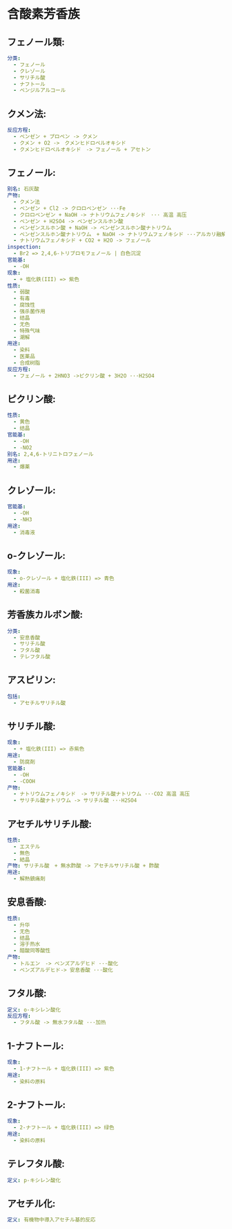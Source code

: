 # 含酸素芳香族

## フェノール類:

```yaml
分类:
  - フェノール
  - クレゾール
  - サリチル酸
  - ナフトール
  - ベンジルアルコール

```

## クメン法:

```yaml
反应方程:
  - ベンゼン + プロペン -> クメン
  - クメン + O2 ->　クメンヒドロペルオキシド
  - クメンヒドロペルオキシド　-> フェノール + アセトン

```

## フェノール:

```yaml
别名: 石灰酸
产物:
  - クメン法
  - ベンゼン + Cl2 -> クロロベンゼン ···Fe
  - クロロベンゼン + NaOH -> ナトリウムフェノキシド　··· 高温 高压
  - ベンゼン + H2SO4 -> ベンゼンスルホン酸
  - ベンゼンスルホン酸 + NaOH -> ベンゼンスルホン酸ナトリウム
  - ベンゼンスルホン酸ナトリウム　+ NaOH -> ナトリウムフェノキシド ···アルカリ融解
  - ナトリウムフェノキシド + CO2 + H2O -> フェノール
inspection:
  - Br2 => 2,4,6-トリブロモフェノール | 白色沉淀 
官能基:
  - -OH
现象:
  - + 塩化鉄(III) => 紫色
性质:
  - 弱酸
  - 有毒
  - 腐蚀性
  - 强杀菌作用
  - 结晶
  - 无色
  - 特殊气味
  - 潮解
用途:
  - 染料
  - 医薬品
  - 合成树脂
反应方程:
  - フェノール + 2HNO3 ->ピクリン酸 + 3H2O ···H2SO4

```

## ピクリン酸:

```yaml
性质:
  - 黄色
  - 结晶
官能基:
  - -OH
  - -NO2
别名: 2,4,6-トリニトロフェノール
用途:
  - 爆薬

```

## クレゾール:

```yaml
官能基:
  - -OH
  - -NH3
用途:
  - 消毒液

```

## o-クレゾール:

```yaml
现象:
  - o-クレゾール + 塩化鉄(III) => 青色
用途:
  - 殺菌消毒

```

## 芳香族カルボン酸:

```yaml
分类:
  - 安息香酸
  - サリチル酸
  - フタル酸
  - テレフタル酸

```

## アスピリン:

```yaml
包括:
  - アセチルサリチル酸

```

## サリチル酸:

```yaml
现象:
  - + 塩化鉄(III) => 赤紫色
用途:
  - 防腐剤
官能基:
  - -OH
  - -COOH
产物:
  - ナトリウムフェノキシド　-> サリチル酸ナトリウム ···CO2 高温 高压
  - サリチル酸ナトリウム -> サリチル酸 ···H2SO4

```

## アセチルサリチル酸:

```yaml
性质:
  - エステル
  - 無色
  - 結晶
产物: サリチル酸　+ 無水酢酸 -> アセチルサリチル酸 + 酢酸
用途:
  - 解熱鎮痛剤

```

## 安息香酸:

```yaml
性质:
  - 升华
  - 无色
  - 结晶
  - 溶于热水
  - 醋酸同等酸性
产物:
  - トルエン　-> ベンズアルデヒド ···酸化
  - ベンズアルデヒド-> 安息香酸 ···酸化

```

## フタル酸:

```yaml
定义: o-キシレン酸化
反应方程:
  - フタル酸 -> 無水フタル酸 ···加热

```

## 1-ナフトール:

```yaml
现象:
  - 1-ナフトール + 塩化鉄(III) => 紫色
用途:
  - 染料の原料

```

## 2-ナフトール:

```yaml
现象:
  - 2-ナフトール + 塩化鉄(III) => 绿色
用途:
  - 染料の原料

```

## テレフタル酸:

```yaml
定义: p-キシレン酸化

```

## アセチル化:

```yaml
定义: 有機物中導入アセチル基的反応
```